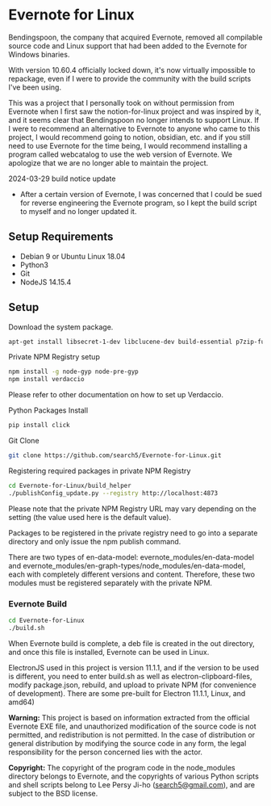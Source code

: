 # Evernote for Linux

Bendingspoon, the company that acquired Evernote, removed all compilable source code and Linux support that had been added to the Evernote for Windows binaries.

With version 10.60.4 officially locked down, it's now virtually impossible to repackage, even if I were to provide the community with the build scripts I've been using.

This was a project that I personally took on without permission from Evernote when I first saw the notion-for-linux project and was inspired by it, and it seems clear that Bendingspoon no longer intends to support Linux.
If I were to recommend an alternative to Evernote to anyone who came to this project, I would recommend going to notion, obsidian, etc. and if you still need to use Evernote for the time being, I would recommend installing a program called webcatalog to use the web version of Evernote.
We apologize that we are no longer able to maintain the project.

2024-03-29 build notice update
- After a certain version of Evernote, I was concerned that I could be sued for reverse engineering the Evernote program, so I kept the build script to myself and no longer updated it.


## Setup Requirements
* Debian 9 or Ubuntu Linux 18.04
* Python3
* Git
* NodeJS 14.15.4

## Setup

Download the system package.
```bash
apt-get install libsecret-1-dev libclucene-dev build-essential p7zip-full libuv1-dev
```

Private NPM Registry setup
```bash
npm install -g node-gyp node-pre-gyp
npm install verdaccio
```

Please refer to other documentation on how to set up Verdaccio.

Python Packages Install
```bash
pip install click
```

Git Clone
```bash
git clone https://github.com/search5/Evernote-for-Linux.git
```

Registering required packages in private NPM Registry
```bash
cd Evernote-for-Linux/build_helper
./publishConfig_update.py --registry http://localhost:4873
```

Please note that the private NPM Registry URL may vary depending on the setting (the value used here is the default value).

Packages to be registered in the private registry need to go into a separate directory and only issue the npm publish command.

There are two types of en-data-model: evernote_modules/en-data-model and evernote_modules/en-graph-types/node_modules/en-data-model, each with completely different versions and content. Therefore, these two modules must be registered separately with the private NPM.

### Evernote Build

```bash
cd Evernote-for-Linux
./build.sh
```

When Evernote build is complete, a deb file is created in the out directory, and once this file is installed, Evernote can be used in Linux.

ElectronJS used in this project is version 11.1.1, and if the version to be used is different, you need to enter build.sh as well as electron-clipboard-files, modify package.json, rebuild, and upload to private NPM (for convenience of development). There are some pre-built for Electron 11.1.1, Linux, and amd64)

**Warning:**
This project is based on information extracted from the official Evernote EXE file, and unauthorized modification of the source code is not permitted, and redistribution is not permitted. In the case of distribution or general distribution by modifying the source code in any form, the legal responsibility for the person concerned lies with the actor.

**Copyright:**
The copyright of the program code in the node_modules directory belongs to Evernote, and the copyrights of various Python scripts and shell scripts belong to Lee Persy Ji-ho (search5@gmail.com), and are subject to the BSD license.
